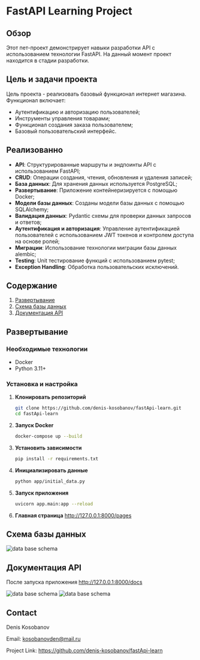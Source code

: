# FastAPI Learning Project

## Обзор
Этот пет-проект демонстрирует навыки разработки API с использованием технологии FastAPI. На данный момент проект находится в стадии разработки.

## Цель и задачи проекта
Цель проекта - реализовать базовый функционал интернет магазина. 
Функционал включает:
- Аутентификацию и авторизацию пользователей;
- Инструменты управления товарами;
- Функционал создания заказа пользователем;
- Базовый пользовательский интерфейс.

## Реализованно
- **API**: Структурированные маршруты и эндпоинты API с использованием FastAPI;
- **CRUD**: Операции создания, чтения, обновления и удаления записей;
- **База данных**: Для хранения данных используется PostgreSQL;
- **Развертывание**: Приложение контейнеризируется с помощью Docker;
- **Модели базы данных**: Созданы модели базы данных с помощью SQLAlchemy;
- **Валидация данных**: Pydantic схемы для проверки данных запросов и ответов;
- **Аутентификация и авторизация**: Управление аутентификацией пользователей с использованием JWT токенов и контролем доступа на основе ролей;
- **Миграции**: Использование технологии миграции базы данных alembic;
- **Testing**: Unit тестирование функций с использованием pytest;
- **Exception Handling**: Обработка пользовательских исключений.

## Содержание
1. [Развертывание](#Развертывание)
2. [Схема базы данных](#схема-базы-данных)
3. [Документация API](#документация-api)

## Развертывание

### Необходимые технологии
- Docker
- Python 3.11+

### Установка и настройка
1. **Клонировать репозиторий**
   ```bash
   git clone https://github.com/denis-kosobanov/fastApi-learn.git
   cd fastApi-learn

2. **Запуск Docker**
   ```bash
   docker-compose up --build
   
2. **Установить зависимости**
   ```bash
   pip install -r requirements.txt

3. **Инициализировать данные**
   ```bash
   python app/initial_data.py
   
4. **Запуск приложения**
   ```bash
   uvicorn app.main:app --reload
   
5. **Главная страница**
 http://127.0.0.1:8000/pages

## Схема базы данных

![data base schema](docs/db_schema.png)

## Документация API

После запуска приложения http://127.0.0.1:8000/docs

![data base schema](docs/api_docs.png)
![data base schema](docs/api_docs2.png)

## Contact
Denis Kosobanov

Email: kosobanovden@mail.ru

Project Link: https://github.com/denis-kosobanov/fastApi-learn
